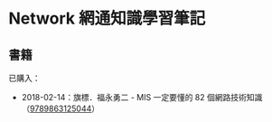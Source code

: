 # Network 網通知識學習筆記

## 書籍

已購入：

* 2018-02-14：旗標．福永勇二 - MIS 一定要懂的 82 個網路技術知識（[9789863125044](https://www.tenlong.com.tw/products/9789863125044)）



